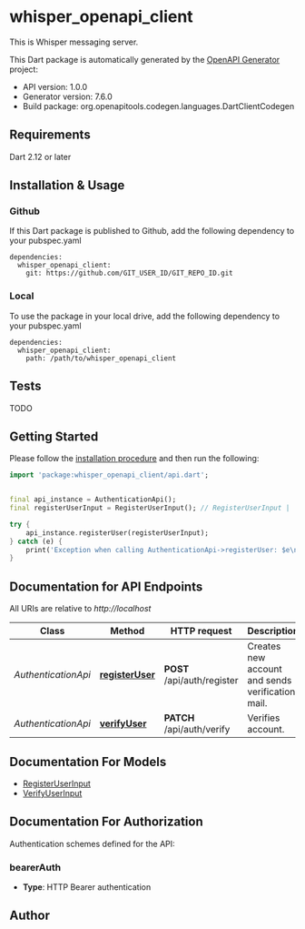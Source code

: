 # whisper_openapi_client
This is Whisper messaging server.

This Dart package is automatically generated by the [OpenAPI Generator](https://openapi-generator.tech) project:

- API version: 1.0.0
- Generator version: 7.6.0
- Build package: org.openapitools.codegen.languages.DartClientCodegen

## Requirements

Dart 2.12 or later

## Installation & Usage

### Github
If this Dart package is published to Github, add the following dependency to your pubspec.yaml
```
dependencies:
  whisper_openapi_client:
    git: https://github.com/GIT_USER_ID/GIT_REPO_ID.git
```

### Local
To use the package in your local drive, add the following dependency to your pubspec.yaml
```
dependencies:
  whisper_openapi_client:
    path: /path/to/whisper_openapi_client
```

## Tests

TODO

## Getting Started

Please follow the [installation procedure](#installation--usage) and then run the following:

```dart
import 'package:whisper_openapi_client/api.dart';


final api_instance = AuthenticationApi();
final registerUserInput = RegisterUserInput(); // RegisterUserInput | 

try {
    api_instance.registerUser(registerUserInput);
} catch (e) {
    print('Exception when calling AuthenticationApi->registerUser: $e\n');
}

```

## Documentation for API Endpoints

All URIs are relative to *http://localhost*

Class | Method | HTTP request | Description
------------ | ------------- | ------------- | -------------
*AuthenticationApi* | [**registerUser**](doc//AuthenticationApi.md#registeruser) | **POST** /api/auth/register | Creates new account and sends verification mail.
*AuthenticationApi* | [**verifyUser**](doc//AuthenticationApi.md#verifyuser) | **PATCH** /api/auth/verify | Verifies account.


## Documentation For Models

 - [RegisterUserInput](doc//RegisterUserInput.md)
 - [VerifyUserInput](doc//VerifyUserInput.md)


## Documentation For Authorization


Authentication schemes defined for the API:
### bearerAuth

- **Type**: HTTP Bearer authentication


## Author



